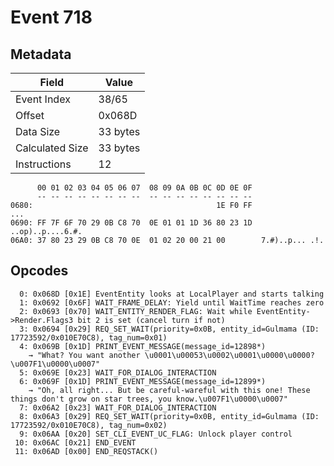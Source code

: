 # Event 718

## Metadata

| Field           | Value    |
|-----------------|----------|
| Event Index     | 38/65    |
| Offset          | 0x068D   |
| Data Size       | 33 bytes |
| Calculated Size | 33 bytes |
| Instructions    | 12       |

```
      00 01 02 03 04 05 06 07  08 09 0A 0B 0C 0D 0E 0F
      -- -- -- -- -- -- -- --  -- -- -- -- -- -- -- --
0680:                                         1E F0 FF               ...
0690: FF 7F 6F 70 29 0B C8 70  0E 01 01 1D 36 80 23 1D  ..op)..p....6.#.
06A0: 37 80 23 29 0B C8 70 0E  01 02 20 00 21 00        7.#)..p... .!.  
```

## Opcodes

```
  0: 0x068D [0x1E] EventEntity looks at LocalPlayer and starts talking
  1: 0x0692 [0x6F] WAIT_FRAME_DELAY: Yield until WaitTime reaches zero
  2: 0x0693 [0x70] WAIT_ENTITY_RENDER_FLAG: Wait while EventEntity->Render.Flags3 bit 2 is set (cancel turn if not)
  3: 0x0694 [0x29] REQ_SET_WAIT(priority=0x0B, entity_id=Gulmama (ID: 17723592/0x010E70C8), tag_num=0x01)
  4: 0x069B [0x1D] PRINT_EVENT_MESSAGE(message_id=12898*)
    → "What? You want another \u0001\u00053\u0002\u0001\u0000\u0000?\u007F1\u0000\u0007"
  5: 0x069E [0x23] WAIT_FOR_DIALOG_INTERACTION
  6: 0x069F [0x1D] PRINT_EVENT_MESSAGE(message_id=12899*)
    → "Oh, all right... But be careful-wareful with this one! These things don't grow on star trees, you know.\u007F1\u0000\u0007"
  7: 0x06A2 [0x23] WAIT_FOR_DIALOG_INTERACTION
  8: 0x06A3 [0x29] REQ_SET_WAIT(priority=0x0B, entity_id=Gulmama (ID: 17723592/0x010E70C8), tag_num=0x02)
  9: 0x06AA [0x20] SET_CLI_EVENT_UC_FLAG: Unlock player control
 10: 0x06AC [0x21] END_EVENT
 11: 0x06AD [0x00] END_REQSTACK()
```
